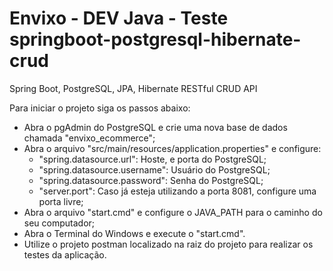 # Envixo - DEV Java - Teste springboot-postgresql-hibernate-crud
Spring Boot, PostgreSQL, JPA, Hibernate RESTful CRUD API

Para iniciar o projeto siga os passos abaixo:

* Abra o pgAdmin do PostgreSQL e crie uma nova base de dados chamada "envixo_ecommerce";
* Abra o arquivo "src/main/resources/application.properties" e configure:
  * "spring.datasource.url": Hoste, e porta do PostgreSQL; 
  * "spring.datasource.username": Usuário do PostgreSQL;
  * "spring.datasource.password": Senha do PostgreSQL;
  * "server.port": Caso já esteja utilizando a porta 8081, configure uma porta livre;
* Abra o arquivo "start.cmd" e configure o JAVA_PATH para o caminho do seu computador;
* Abra o Terminal do Windows e execute o "start.cmd". 
* Utilize o projeto postman localizado na raiz do projeto para realizar os testes da aplicação.
